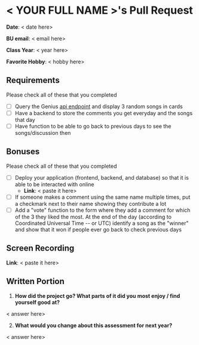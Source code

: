 # < YOUR FULL NAME >'s Pull Request
**Date**: < date here>

**BU email**: < email here>

**Class Year**: < year here>

**Favorite Hobby**: < hobby here>

## Requirements
Please check all of these that you completed

- [ ] Query the Genius [api endpoint](https://docs.genius.com/#/getting-started-h1) and display 3 random songs in cards
- [ ] Have a backend to store the comments you get everyday and the songs that day 
- [ ] Have function to be able to go back to previous days to see the songs/discussion then

## Bonuses
Please check all of these that you completed

- [ ] Deploy your application (frontend, backend, and database) so that it is able to be interacted with online
  - **Link**: < paste it here>
- [ ] If someone makes a comment using the same name multiple times, put a checkmark next to their name showing they contribute a lot
- [ ] Add a "vote" function to the form where they add a comment for which of the 3 they liked the most. At the end of the day (according to Coordinated Universal Time -- or UTC) identify a song as the "winner" and show that it won if people ever go back to check previous days

## Screen Recording 
**Link**: < paste it here>

## Written Portion
1. **How did the project go? What parts of it did you most enjoy / find yourself good at?**
   
< answer here>

2. **What would you change about this assessment for next year?**
   
< answer here>



